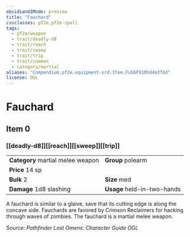 ```yaml
---
obsidianUIMode: preview
title: "Fauchard"
cssclasses: pf2e,pf2e-spell
tags:
  - pf2e/weapon
  - trait/deadly-d8
  - trait/reach
  - trait/sweep
  - trait/trip
  - trait/common
  - category/martial
aliases: "Compendium.pf2e.equipment-srd.Item.FuS6F91Rhd4m3T6d"
license: OGL
---
```

# Fauchard
## Item 0
### [[deadly-d8]][[reach]][[sweep]][[trip]]

|  |  |
| -- | -- |
| **Category** martial melee weapon | **Group** polearm |
| **Price** 14 sp |  |
| **Bulk** 2 | **Size** med |
| **Damage** 1d8 slashing  | **Usage** held-in-two-hands |



A fauchard is similar to a glaive, save that its cutting edge is along the concave side. Fauchards are favored by Crimson Reclaimers for hacking through waves of zombies. The fauchard is a martial melee weapon.

*Source: Pathfinder Lost Omens: Character Guide*
*OGL*